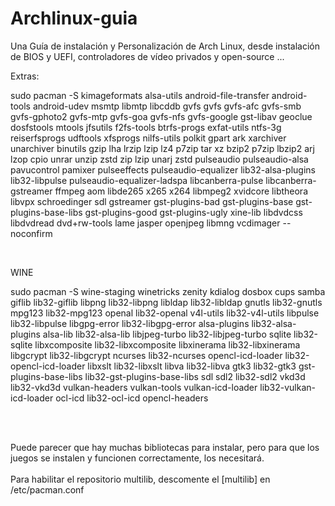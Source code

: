 # Archlinux-guia
Una Guía de instalación y Personalización de Arch Linux, desde instalación de BIOS y UEFI, controladores de vídeo privados y open-source ...

Extras:

sudo pacman -S kimageformats  alsa-utils android-file-transfer android-tools android-udev msmtp libmtp libcddb gvfs gvfs gvfs-afc gvfs-smb gvfs-gphoto2 gvfs-mtp gvfs-goa gvfs-nfs gvfs-google gst-libav geoclue dosfstools mtools jfsutils f2fs-tools btrfs-progs exfat-utils ntfs-3g reiserfsprogs udftools xfsprogs nilfs-utils polkit gpart ark xarchiver unarchiver binutils gzip lha lrzip lzip lz4 p7zip tar xz bzip2 p7zip lbzip2 arj lzop cpio unrar unzip zstd zip lzip unarj zstd pulseaudio pulseaudio-alsa pavucontrol pamixer pulseeffects pulseaudio-equalizer lib32-alsa-plugins lib32-libpulse pulseaudio-equalizer-ladspa libcanberra-pulse libcanberra-gstreamer ffmpeg aom libde265 x265 x264 libmpeg2 xvidcore libtheora libvpx schroedinger sdl gstreamer gst-plugins-bad gst-plugins-base gst-plugins-base-libs gst-plugins-good gst-plugins-ugly xine-lib libdvdcss libdvdread dvd+rw-tools lame jasper openjpeg libmng vcdimager --noconfirm

<br>

WINE


sudo pacman -S wine-staging winetricks zenity kdialog dosbox cups samba 
giflib lib32-giflib libpng lib32-libpng libldap lib32-libldap
gnutls lib32-gnutls mpg123 lib32-mpg123 openal lib32-openal
v4l-utils lib32-v4l-utils libpulse lib32-libpulse
libgpg-error lib32-libgpg-error alsa-plugins lib32-alsa-plugins
alsa-lib lib32-alsa-lib libjpeg-turbo lib32-libjpeg-turbo
sqlite lib32-sqlite libxcomposite lib32-libxcomposite
libxinerama lib32-libxinerama libgcrypt lib32-libgcrypt
ncurses lib32-ncurses opencl-icd-loader lib32-opencl-icd-loader
libxslt lib32-libxslt libva lib32-libva gtk3 lib32-gtk3
gst-plugins-base-libs lib32-gst-plugins-base-libs 
sdl sdl2 lib32-sdl2 vkd3d lib32-vkd3d 
vulkan-headers vulkan-tools vulkan-icd-loader lib32-vulkan-icd-loader 
ocl-icd lib32-ocl-icd opencl-headers 

<br>
<br>

Puede parecer que hay muchas bibliotecas para instalar, pero para que los juegos se instalen y funcionen correctamente, los necesitará.
<br>
<br>
Para habilitar el repositorio multilib, descomente el [multilib] en /etc/pacman.conf
